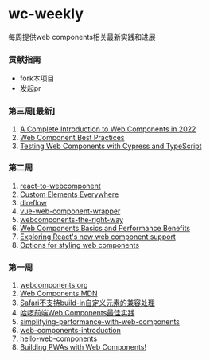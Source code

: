 # wc-weekly
每周提供web components相关最新实践和进展

### 贡献指南
+ fork本项目
+ 发起pr

### 第三周[最新]
1. [A Complete Introduction to Web Components in 2022](https://kinsta.com/blog/web-components/)
2. [Web Component Best Practices](https://cianfrani.dev/posts/web-component-best-practices/)
3. [Testing Web Components with Cypress and TypeScript](https://www.thisdot.co/blog/testing-web-components-with-cypress-and-typescript/)

### 第二周
1. [react-to-webcomponent](https://github.com/bitovi/react-to-webcomponent)
2. [Custom Elements Everywhere](https://custom-elements-everywhere.com/)
3. [direflow](https://github.com/Silind-Software/direflow)
4. [vue-web-component-wrapper](https://github.com/vuejs/vue-web-component-wrapper)
5. [webcomponents-the-right-way](https://github.com/mateusortiz/webcomponents-the-right-way)
6. [Web Components Basics and Performance Benefits](https://medium.com/@spkamboj/web-components-basics-and-performance-benefits-f7537c908075)
7. [Exploring React's new web component support](https://dev.to/marcushellberg/exploring-reacts-newly-added-web-component-support-19i7)
8. [Options for styling web components](https://nolanlawson.com/2021/01/03/options-for-styling-web-components/)

### 第一周
1. [webcomponents.org](https://www.webcomponents.org/)
2. [Web Components MDN](https://developer.mozilla.org/zh-CN/docs/Web/Web_Components)
3. [Safari不支持build-in自定义元素的兼容处理](https://www.zhangxinxu.com/wordpress/2021/04/safari-buildin-custom-element-polyfill/)
4. [哈啰前端Web Components最佳实践](https://mp.weixin.qq.com/s?__biz=MzI3OTE3ODk4MQ==&mid=2247485900&idx=1&sn=ef960f128243d9991974f4f1ab3ad8ec&chksm=eb4af246dc3d7b5078321ebfd0770f49d43a5c56132eff74aa1b830a51dc06a9b38c41864347&mpshare=1&scene=1&srcid=0125wWEwCfi1Q3bbgFdckYkZ&sharer_sharetime=1643115940937&sharer_shareid=b4c283574e81147fbd1d4a9102ffa25e&version=4.0.0.90428&platform=mac#rd)
5. [simplifying-performance-with-web-components](https://vaadin.com/blog/simplifying-performance-with-web-components)
6. [web-components-introduction](https://academind.com/tutorials/web-components-introduction)
7. [hello-web-components](https://github.com/fernandopasik/hello-web-components)
8. [Building PWAs with Web Components!](https://medium.com/pwabuilder/building-pwas-with-web-components-33f986bf8e4c)
